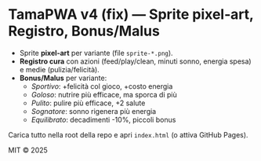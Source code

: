 # TamaPWA v4 (fix) — Sprite pixel‑art, Registro, Bonus/Malus

- Sprite **pixel‑art** per variante (file `sprite-*.png`).
- **Registro cura** con azioni (feed/play/clean, minuti sonno, energia spesa) e medie (pulizia/felicità).
- **Bonus/Malus** per variante:
  - *Sportivo*: +felicità col gioco, +costo energia
  - *Goloso*: nutrire più efficace, ma sporca di più
  - *Pulito*: pulire più efficace, +2 salute
  - *Sognatore*: sonno rigenera più energia
  - *Equilibrato*: decadimenti -10%, piccoli bonus

Carica tutto nella root della repo e apri `index.html` (o attiva GitHub Pages).

MIT © 2025
